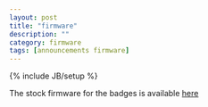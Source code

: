 ```yaml
---
layout: post
title: "firmware"
description: ""
category: firmware
tags: [announcements firmware]
---
```

{% include JB/setup %}

The stock firmware for the badges is available [here](tcb.hex)
